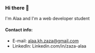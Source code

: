 ### Hi there 👋

I'm Alaa and I'm a web developer student 

#### Contact info:
* E-mail: alaa.kh.zaza@gmail.com 
* LinkedIn: Linkedin.com/in/zaza-alaa  
